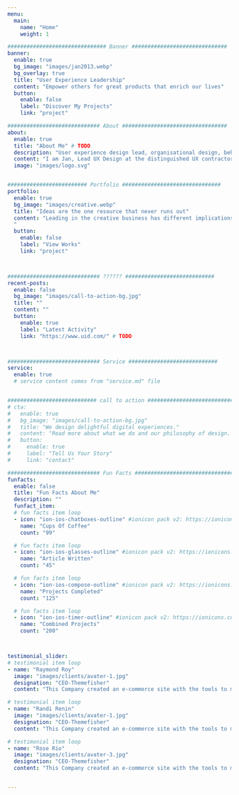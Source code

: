 ```yaml
---
menu:
  main:
    name: "Home"
    weight: 1

############################### Banner ##############################
banner:
  enable: true
  bg_image: "images/jan2013.webp"
  bg_overlay: true
  title: "User Experience Leadership"
  content: "Empower others for great products that enrich our lives"
  button:
    enable: false
    label: "Discover My Projects"
    link: "project"

############################# About #################################
about:
  enable: true
  title: "About Me" # TODO
  description: "User experience design lead, organisational design, behavioural design, and a little science communication."
  content: "I am Jan, Lead UX Design at the distinguished UX contractor [UID, Germany](https://www.uid.com). I manage projects adapting to changing conditions. I support, teach and I empower. I support the growth of ux design abilities in companies and establish the environment a user-centred approach needs to take full effect."
  image: "images/logo.svg"


######################### Portfolio ###############################
portfolio:
  enable: true
  bg_image: "images/creative.webp"
  title: "Ideas are the one resource that never runs out"
  content: "Leading in the creative business has different implications than what we are used to. Though - of course - creativity is affected by limited resources and even benefits from it, it has unique consequences. Ideas never run out. It is a resource with a surplus. You cannot handle it the same way you handle time and knowledge. That is why collaboration in the creation and innovation business can develop a completely different dynamic and challenges that require unobvious solutions.
  "
  button:
    enable: false
    label: "View Works"
    link: "project"



############################# ?????? ############################
recent-posts:
  enable: false
  bg_image: "images/call-to-action-bg.jpg"
  title: ""
  content: "" 
  button:
    enable: true
    label: "Latest Activity"
    link: "https://www.uid.com/" # TODO



############################# Service ############################
service:
  enable: true
  # service content comes from "service.md" file


############################ call to action ###########################
# cta:
#   enable: true
#   bg_image: "images/call-to-action-bg.jpg"
#   title: "We design delightful digital experiences."
#   content: "Read more about what we do and our philosophy of design. Judge for yourself The work and results <br> we’ve achieved for other clients, and meet our highly experienced Team who just love to design."
#   button:
#     enable: true
#     label: "Tell Us Your Story"
#     link: "contact"

############################# Fun Facts ###############################
funfacts:
  enable: false
  title: "Fun Facts About Me"
  description: ""
  funfact_item:
  # fun facts item loop
  - icon: "ion-ios-chatboxes-outline" #ionicon pack v2: https://ionicons.com/v2/
    name: "Cups Of Coffee"
    count: "99"

  # fun facts item loop
  - icon: "ion-ios-glasses-outline" #ionicon pack v2: https://ionicons.com/v2/
    name: "Article Written"
    count: "45"

  # fun facts item loop
  - icon: "ion-ios-compose-outline" #ionicon pack v2: https://ionicons.com/v2/
    name: "Projects Completed"
    count: "125"

  # fun facts item loop
  - icon: "ion-ios-timer-outline" #ionicon pack v2: https://ionicons.com/v2/
    name: "Combined Projects"
    count: "200"



testimonial_slider:
# testimonial item loop
- name: "Raymond Roy"
  image: "images/clients/avater-1.jpg"
  designation: "CEO-Themefisher"
  content: "This Company created an e-commerce site with the tools to make our business a success, with innovative ideas we feel that our site has unique elements that make us stand out from the crowd."

# testimonial item loop
- name: "Randi Renin"
  image: "images/clients/avater-1.jpg"
  designation: "CEO-Themefisher"
  content: "This Company created an e-commerce site with the tools to make our business a success, with innovative ideas we feel that our site has unique elements that make us stand out from the crowd."

# testimonial item loop
- name: "Rose Rio"
  image: "images/clients/avater-3.jpg"
  designation: "CEO-Themefisher"
  content: "This Company created an e-commerce site with the tools to make our business a success, with innovative ideas we feel that our site has unique elements that make us stand out from the crowd."


---
```


